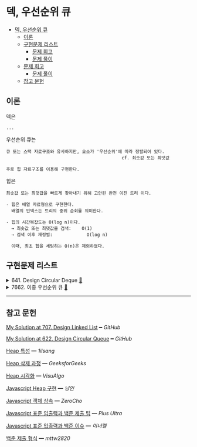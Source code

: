 # 덱, 우선순위 큐

- [덱, 우선순위 큐](#덱-우선순위-큐)
  - [이론](#이론)
  - [구현문제 리스트](#구현문제-리스트)
    - [문제 회고](#문제-회고)
    - [문제 풀이](#문제-풀이)
  - [문제 회고](#문제-회고-1)
    - [문제 풀이](#문제-풀이-1)
  - [참고 문헌](#참고-문헌)

## 이론

덱은

    ...

우선순위 큐는

    큐 또는 스택 자료구조와 유사하지만, 요소가 '우선순위'에 따라 정렬되어 있다.
                                                cf. 최솟값 또는 최댓값

    주로 힙 자료구조를 이용해 구현한다.

힙은 

    최솟값 또는 최댓값을 빠르게 찾아내기 위해 고안된 완전 이진 트리 이다.

    - 힙은 배열 자료형으로 구현한다.
      배열의 인덱스는 트리의 중위 순회를 의미한다.

    - 힙의 시간복잡도는 O(log n)이다.
      → 최솟값 또는 최댓값을 검색:    O(1)
      → 검색 이후 재정렬:             O(log n)

      이때, 최초 힙을 세팅하는 O(n)은 제외하였다.

## 구현문제 리스트

<details>
<summary>
  641. Design Circular Deque
  <a href="https://leetcode.com/problems/design-circular-deque/">👊</a>  
</summary>

### 문제 회고

3주차의 `단일 연결리스트 구현`, 4주차의 `원형큐 구현`을 참고해서 구현하였다.

본 문제의 `deleteFront` 행위가 

원형큐에서의 `dequeue`와 다르게 구현해야 하는 점을 배웠다.

### 문제 풀이

<table>
  <tr >
    <th colspan="2">빅오</th>
  </tr>
  <tr>
    <td colspan="2">
<p>

|       | `insertFront` | `insertLast` | `deleteFront` | `deleteLast` | `getFront` | `getRear` | `isEmpty` | `isFull` |
| :---: | :-----------: | :----------: | :-----------: | :----------: | :--------: | :-------: | :-------: | :------: |
| time  |    `O(1)`     |    `O(n)`    |    `O(1)`     |    `O(n)`    |   `O(1)`   |  `O(n)`   |  `O(1)`   |  `O(1)`  |
| space |    `O(1)`     |    `O(1)`    |    `O(1)`     |    `O(1)`    |   `O(1)`   |  `O(1)`   |  `O(1)`   |  `O(1)`  |
</p>
    </td>
  </tr>
  <tr>    
    <th colspan="2">코드</th>
  </tr>
  <tr>      
    <td>
<p>

```js
// +++ Struct
class ListNode {
  constructor(value) {
      this.value = value;
      this.next = null;     
  }
}

/**
 * @param {number} k
 */
var MyCircularDeque = function(k) {
  this.head = null;
  this.size = 0;
  this.maxSize = k;
};
```
</p>
    </td>
    <td>
<p>

```js
// +++ Debug
MyCircularDeque.prototype.lastIndex = function(){
  return this.size > 0 ? this.size - 1 : 0;
}

MyCircularDeque.prototype.displayDeque = function(pointer){  
  let cur = pointer ? pointer : this.head;
  
  process.stdout.write(`size: ${this.size}   `);
  process.stdout.write(`elements: `);

  for(let i  = 0; i < this.size; i++){
    process.stdout.write(`${cur.value} → `);    
    cur = cur.next;
  }  
  process.stdout.write('\n');
}
```
</p>
    </td>
  </tr>
  <tr>
    <td>
<p>

```js
/** 
 * @param {number} value
 * @return {boolean}
 */
MyCircularDeque.prototype.insertFront = function(value) {
  if(this.isFull())
    return false;
  
  let cur = this.head;
  const node = new ListNode(value);
    
  node.next = cur;
  this.head = node;
  
  this.size += 1;  
  return true;
};
```
</p>
    </td>
    <td>
<p>

```js
/** 
 * @param {number} value
 * @return {boolean}
 */
MyCircularDeque.prototype.insertLast = function(value) {
  if(this.isFull())
    return false;
    
  const node = new ListNode(value);
  
  if(!this.head)
    this.head = node;
  else{
    let cur = this.head;
  
    for(let i = 0; i < this.lastIndex(); i++)
      cur = cur.next;
    
    cur.next = node;
  }
  
  this.size += 1;  
  return true;
};
```
</p>
    </td>  
  </tr>
  <tr>    
    <td>
<p>

```js
/**
 * @return {boolean}
 */
MyCircularDeque.prototype.deleteFront = function() {
  if(this.isEmpty())
    return false;
  
  if(this.size === 1){
    this.size = 0;
    return this.head = null;
  }
  
  this.head = this.head.next;      

  this.size -= 1;  
  return true;
};

```
</p>
    </td>
    <td>
<p>

```js
/**
 * @return {boolean}
 */
MyCircularDeque.prototype.deleteLast = function() {
  if(this.isEmpty())
    return false;
  
  if(this.size === 1){
    this.size = 0;
    return this.head = null;
  }
  
  let prev = null;
  let cur = this.head;
    
  for(let i = 0; i < this.lastIndex(); i++){      
    prev = cur;
    cur = cur.next;
  }
  
  prev.next = cur.next;
  
  this.size -= 1;      
  return true;
};
```
</p>
    </td>  
  </tr>  
  <tr>
    <td>
<p>

```js
/**
 * @return {number}
 */
MyCircularDeque.prototype.getFront = function() {
  if(this.isEmpty())  
    return -1;
  
  return this.head.value;
};

/**
 * @return {number}
 */
MyCircularDeque.prototype.getRear = function() {
  if(this.isEmpty()) 
    return -1;
  
  let cur = this.head;
  
  for(let i = 0; i < this.lastIndex(); i++)
    cur = cur.next;
    
  return cur.value;
};
```
</p>
    </td>
    <td>
<p>

```js
/**
 * @return {boolean}
 */
MyCircularDeque.prototype.isEmpty = function() {
  return !this.head;
};

/**
 * @return {boolean}
 */
MyCircularDeque.prototype.isFull = function() {
  return this.size === this.maxSize;
};
```
</p>
    </td>
  </tr>
</table>
</details>

<details>
<summary>
  7662. 이중 우선순위 큐
  <a href="https://www.acmicpc.net/problem/7662">👊</a>  
</summary>

## 문제 회고

힙 자료구조 기반으로 구현하였다.

`이중 우선순위 큐`라는 단일 자료구조를 만든 것이 아닌,
`최대힙`, `최소힙` 총 2개의 자료구조를 이용하였다.


### 문제 풀이

빅오를 한눈에 보자면 다음과 같다.

|       |  `insert`  | `extract`  | `findIndex` |  `delete`  |
| :---: | :--------: | :--------: | :---------: | :--------: |
| time  | `O(log n)` | `O(log n)` | `O(log n)`  | `O(log n)` |
| space |   `O(1)`   |   `O(1)`   |   `O(1)`    |   `O(1)`   |

문제 풀이는 `src`폴더에서 확인할 수 있다.

- `7662.js`가 문제 제출 형식을 맞춘 파일이다.
-  `Heap.js`, `MaxHeap.js`, `MinHeap.js`는 문제 제출 형식에 필요한 자료구조 구현 파일이다.
- `stdin-7662`는 문제에서 제공한 입력 예제이다.
    > 파일 형식을 사용한 이유는 노드 환경에서 표준 입출력을 받는 작업이 어렵기 때문이다.

<dl><dt>
문제에서 제공한 출력 예제가 정상적으로 나왔지만, 제출에서 메모리 초과 오류가 있다.
<br/>
</dt></dl>                

    Ouput:          EMPTY
                    333 -45

    Display Heap:   MaxHeap { heap: [ 333, -642, -45, [length]: 3 ] }
                    MinHeap { heap: [ -45, 45, 333, [length]: 3 ] }

</details>
<hr/>

## 참고 문헌

[My Solution at 707. Design Linked List](https://github.com/cs-study-org/algorithm-study/blob/master/03/yongki/LinkedList.md) ━ *GitHub*

[My Solution at 622. Design Circular Queue](https://github.com/cs-study-org/algorithm-study/blob/master/04/yongki/src/circularQueue.js) ━ *GitHub*

[Heap 특성](https://1ilsang.dev/2019-10-21/algorithm/heap) ━ *1ilsang*

[Heap 삭제 과정](https://www.geeksforgeeks.org/insertion-and-deletion-in-heaps/) ━ *GeeksforGeeks*

[Heap 시각화](https://visualgo.net/en/heap) ━ *VisuAlgo*

[Javascript Heap 구현](https://nyang-in.tistory.com/153) ━ *냥인*

[Javascript 객체 상속](https://www.zerocho.com/category/JavaScript/post/573d812680f0b9102dc370b7) ━ *ZeroCho*

[Javascript 표준 입출력과 백준 제출 팁](https://overcome-the-limits.tistory.com/25) ━ *Plus Ultra*

[Javascript 표준 입출력과 백준 이슈](https://broadway.tistory.com/entry/자바스크립트-백준-입력받는법) ━ *이너멜*

[백준 제출 형식](https://velog.io/@mttw2820/백준-7662.-이중-우선순위-큐) ━ *mttw2820*